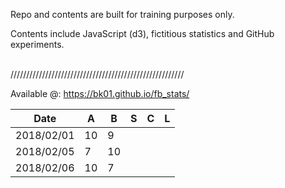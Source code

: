 Repo and contents are built for training purposes only. 

Contents include JavaScript (d3), fictitious statistics and GitHub experiments.


<br>///////////////////////////////////////////////////////


Available @: https://bk01.github.io/fb_stats/

| Date | A | B | S | C | L |
| ------------- | ------------- | ------------- | ------------- | ------------- | ------------- |
| 2018/02/01 | 10  | 9  | | | |
| 2018/02/05 | 7  | 10 | | | |
| 2018/02/06 | 10  | 7 | | | |
